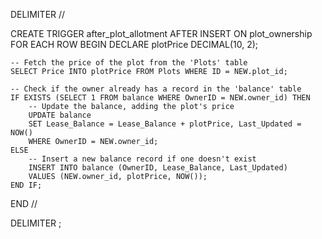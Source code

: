 DELIMITER //

CREATE TRIGGER after_plot_allotment
AFTER INSERT ON plot_ownership
FOR EACH ROW
BEGIN
    DECLARE plotPrice DECIMAL(10, 2);

    -- Fetch the price of the plot from the 'Plots' table
    SELECT Price INTO plotPrice FROM Plots WHERE ID = NEW.plot_id;

    -- Check if the owner already has a record in the 'balance' table
    IF EXISTS (SELECT 1 FROM balance WHERE OwnerID = NEW.owner_id) THEN
        -- Update the balance, adding the plot's price
        UPDATE balance
        SET Lease_Balance = Lease_Balance + plotPrice, Last_Updated = NOW()
        WHERE OwnerID = NEW.owner_id;
    ELSE
        -- Insert a new balance record if one doesn't exist
        INSERT INTO balance (OwnerID, Lease_Balance, Last_Updated)
        VALUES (NEW.owner_id, plotPrice, NOW());
    END IF;
END //

DELIMITER ;
